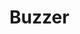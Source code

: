 [Official Hardware Repository]: https://github.com/CoreElectronics/CE-PiicoDev-Buzzer/tree/a3be5160105aa1b62cc5ea01a09b57bd95dbc7fd
[Official Software Repository]: https://github.com/CoreElectronics/CE-PiicoDev-Buzzer-MicroPython-Module/tree/f33f1b08d48f8745377f929bd19472bb967bb36b
[Official Product Site]: https://piico.dev/p18
# Buzzer
